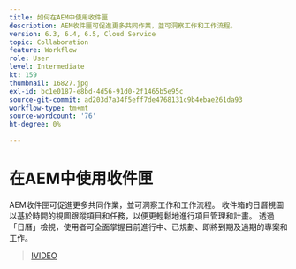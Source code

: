 ```yaml
---
title: 如何在AEM中使用收件匣
description: AEM收件匣可促進更多共同作業，並可洞察工作和工作流程。
version: 6.3, 6.4, 6.5, Cloud Service
topic: Collaboration
feature: Workflow
role: User
level: Intermediate
kt: 159
thumbnail: 16827.jpg
exl-id: bc1e0187-e8bd-4d56-91d0-2f1465b5e95c
source-git-commit: ad203d7a34f5eff7de4768131c9b4ebae261da93
workflow-type: tm+mt
source-wordcount: '76'
ht-degree: 0%

---
```


# 在AEM中使用收件匣

AEM收件匣可促進更多共同作業，並可洞察工作和工作流程。 收件箱的日曆視圖以基於時間的視圖跟蹤項目和任務，以便更輕鬆地進行項目管理和計畫。 透過「日曆」檢視，使用者可全面掌握目前進行中、已規劃、即將到期及過期的專案和工作。

>[!VIDEO](https://video.tv.adobe.com/v/16827/?quality=12&learn=on)
